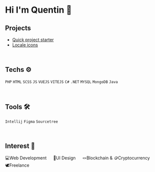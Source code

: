 <h1> Hi I'm Quentin 👋 </h1>


<h2>Projects</h2>

- [Quick project starter](https://github.com/QuentinFrc/vite-vue-starter)
- [Locale icons](https://github.com/QuentinFrc/locale-icons)

<br>
  
<h2>Techs ⚙️</h2>

<code>PHP</code>
<code>HTML</code>
<code>SCSS</code>
<code>JS</code>
<code>VUEJS</code>
<code>VITEJS</code>
<code>C#</code>
<code>.NET</code>
<code>MYSQL</code>
<code>MongoDB</code>
<code>Java</code>

<br>

<h2>Tools 🛠️</h2>

<code>Intellij</code>
<code>Figma</code>
<code>Sourcetree</code>

<br>

<h2>Interest 🥰</h2>
  
  💻Web Development &emsp;    🎨UI Design &emsp;    🪢Blockchain & 🪙Cryptocurrency &emsp;    🕊️Freelance

